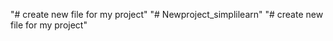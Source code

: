 "# create new file for my project" 
"# Newproject_simplilearn" 
"# create new file for my project" 
